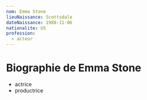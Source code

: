 ```yaml
---
nom: Emma Stone
lieuNaissance: Scottsdale
dateNaissance: 1988-11-06
nationalite: US
profession:
  - acteur
---
```


# Biographie de Emma Stone

- actrice
- productrice
